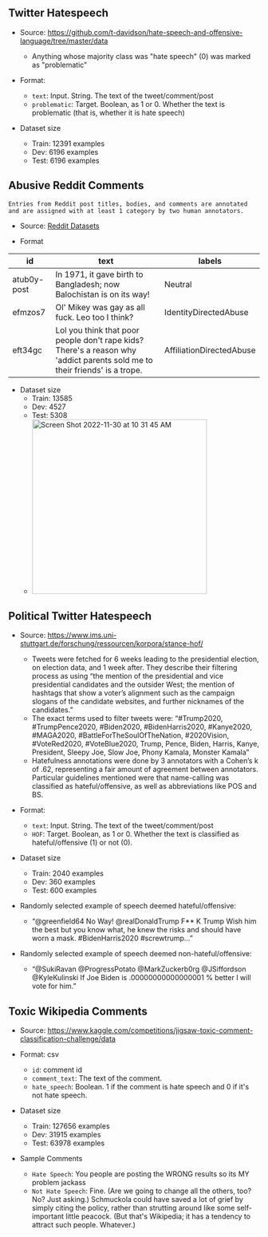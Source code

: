 ## Twitter Hatespeech
* Source: https://github.com/t-davidson/hate-speech-and-offensive-language/tree/master/data
  * Anything whose majority class was "hate speech" (0) was marked as "problematic"

* Format:
  * `text`: Input. String. The text of the tweet/comment/post
  * `problematic`: Target. Boolean, as 1 or 0. Whether the text is problematic (that is, whether it is hate speech)

* Dataset size
  * Train: 12391 examples
  * Dev: 6196 examples
  * Test: 6196 examples

## Abusive Reddit Comments

`Entries from Reddit post titles, bodies, and comments are annotated and are assigned with at least 1 category by two human annotators.`

* Source: [Reddit Datasets](https://zenodo.org/record/4881008#.Y4S1XexBy3K )

* Format 


| id      | text |labels |
| ----------- | ----------- |----------- |
| atub0y-post      |In 1971, it gave birth to Bangladesh; now Balochistan is on its way!      |Neutral       |
| efmzos7   | Ol' Mikey was gay as all fuck. Leo too I think?        |IdentityDirectedAbuse       |
| eft34gc   | Lol you think that poor people don't rape kids? There's a reason why 'addict parents sold me to their friends' is a trope.        |AffiliationDirectedAbuse       |


* Dataset size
  * Train: 13585
  * Dev: 4527
  * Test: 5308
  * <img width="350" alt="Screen Shot 2022-11-30 at 10 31 45 AM" src="https://user-images.githubusercontent.com/104866320/204693384-43d52be0-a557-4be8-80da-5bab6e3068fe.png">

## Political Twitter Hatespeech

* Source: https://www.ims.uni-stuttgart.de/forschung/ressourcen/korpora/stance-hof/

  * Tweets were fetched for 6 weeks leading to the presidential election, on election data, and 1 week after. They describe their filtering process as using “the mention of the presidential and vice presidential candidates and the outsider West; the mention of hashtags that show a voter’s alignment such as the campaign slogans of the candidate websites, and further nicknames of the candidates.”
  * The exact terms used to filter tweets were: “#Trump2020, #TrumpPence2020, #Biden2020, #BidenHarris2020, #Kanye2020, #MAGA2020, #BattleForTheSoulOfTheNation, #2020Vision, #VoteRed2020, #VoteBlue2020, Trump, Pence, Biden, Harris, Kanye, President, Sleepy Joe, Slow Joe, Phony Kamala, Monster Kamala”
  * Hatefulness annotations were done by 3 annotators with a Cohen’s k of .62, representing a fair amount of agreement between annotators. Particular guidelines mentioned were that name-calling was classified as hateful/offensive, as well as abbreviations like POS and BS.

* Format: 
  * `text`: Input. String. The text of the tweet/comment/post
  * `HOF`: Target. Boolean, as 1 or 0. Whether the text is classified as hateful/offensive (1) or not (0).

* Dataset size
  * Train: 2040 examples
  * Dev: 360 examples
  * Test: 600 examples
* Randomly selected example of speech deemed hateful/offensive:
  * “@greenfield64 No Way!   @realDonaldTrump   F** K Trump  Wish him the best but you know what, he knew the risks and should have worn a mask.  #BidenHarris2020 #screwtrump…”
* Randomly selected example of speech deemed non-hateful/offensive:
  * “@SukiRavan @ProgressPotato @MarkZuckerb0rg @JSiffordson @KyleKulinski If Joe Biden is .00000000000000001 % better I will vote for him.”

## Toxic Wikipedia Comments
* Source: https://www.kaggle.com/competitions/jigsaw-toxic-comment-classification-challenge/data

* Format: csv
   * `id`: comment id 
   * `comment_text`: The text of the comment.
   * `hate_speech`: Boolean. 1 if the comment is hate speech and 0 if it's not hate speech.

* Dataset size
  * Train: 127656 examples
  * Dev: 31915 examples
  * Test: 63978 examples

* Sample Comments
  * `Hate Speech`: You people are posting the WRONG results so its MY problem jackass
  * `Not Hate Speech`: Fine. (Are we going to change all the others, too? No? Just asking.) Schmuckola could have saved a lot of grief by simply citing the policy, rather than strutting around like some self-important little peacock. (But that's Wikipedia; it has a tendency to attract such people. Whatever.)
